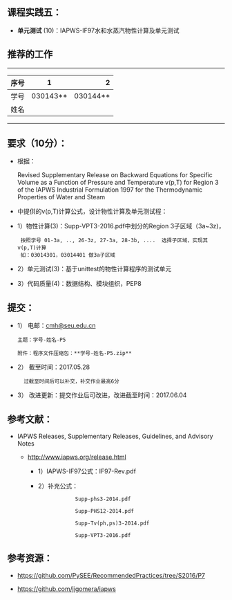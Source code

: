 
## 课程实践五：

* **单元测试** (10)：IAPWS-IF97水和水蒸汽物性计算及单元测试 

## 推荐的工作 

-----
| 序号  |1          |    2 |
| ------|:--------:| -----------:|
| 学号  | 030143**  |  030144**   |
| 姓名  |           |             |
---------


## 要求（10分）：

* 根据：
     
     Revised Supplementary Release on Backward Equations for Specific Volume
      as a Function of Pressure and Temperature v(p,T)
     for Region 3 of the IAPWS Industrial Formulation 1997 for the 
     Thermodynamic Properties of Water and Steam

* 中提供的v(p,T)计算公式，设计物性计算及单元测试程：

 * 1）物性计算(3)：Supp-VPT3-2016.pdf中划分的Region 3子区域（3a~3z)，

        按照学号 01-3a, .., 26-3z, 27-3a, 28-3b, ....  选择子区域，实现其v(p,T)计算
        如：03014301，03014401 做3a子区域

 * 2）单元测试(3)：基于unittest的物性计算程序的测试单元
 * 3）代码质量(4)：数据结构、模块组织，PEP8

## 提交：

* 1） 电邮：cmh@seu.edu.cn 
    
      主题：学号-姓名-P5
    
      附件：程序文件压缩包：**学号-姓名-P5.zip**

* 2）	 截至时间：2017.05.28

        过截至时间后可以补交，补交作业最高6分

* 3）	改进更新：提交作业后可改进，改进截至时间：2017.06.04

## 参考文献： 

* IAPWS Releases, Supplementary Releases, Guidelines, and Advisory Notes
   * http://www.iapws.org/release.html
              
     * 1）IAPWS-IF97公式：IF97-Rev.pdf
     * 2）补充公式：
                     
                       Supp-phs3-2014.pdf
                     
                       Supp-PHS12-2014.pdf
                     
                       Supp-Tv(ph,ps)3-2014.pdf
                     
                       Supp-VPT3-2016.pdf

## 参考资源：

* https://github.com/PySEE/RecommendedPractices/tree/S2016/P7

* https://github.com/jjgomera/iapws

